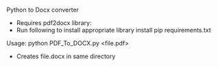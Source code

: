 Python to Docx converter

- Requires pdf2docx library:
- Run following to install appropriate library 
    install pip requirements.txt

Usage:
    python PDF_To_DOCX.py <file.pdf>

- Creates file.docx in same directory 

